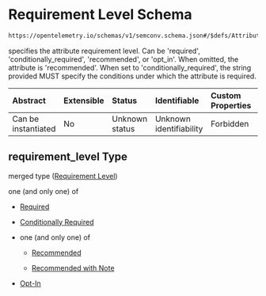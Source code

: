 # Requirement Level Schema

```txt
https://opentelemetry.io/schemas/v1/semconv.schema.json#/$defs/Attribute/allOf/0/properties/requirement_level
```

specifies the attribute requirement level. Can be 'required', 'conditionally\_required', 'recommended', or 'opt\_in'. When omitted, the attribute is 'recommended'. When set to 'conditionally\_required', the string provided MUST specify the conditions under which the attribute is required.

| Abstract            | Extensible | Status         | Identifiable            | Custom Properties | Additional Properties | Access Restrictions | Defined In                                                                           |
| :------------------ | :--------- | :------------- | :---------------------- | :---------------- | :-------------------- | :------------------ | :----------------------------------------------------------------------------------- |
| Can be instantiated | No         | Unknown status | Unknown identifiability | Forbidden         | Allowed               | none                | [semconv.schema.json\*](../../../schemas/semconv.schema.json "open original schema") |

## requirement\_level Type

merged type ([Requirement Level](../attribute/semconv-opentelemetry-semantic-convention-schema-definitions-attribute-allof-attribute-full-specification-properties-requirement-level.md))

one (and only one) of

* [Required](../attribute/semconv-opentelemetry-semantic-convention-schema-definitions-attribute-allof-attribute-full-specification-properties-requirement-level-oneof-required.md "check type definition")

* [Conditionally Required](../attribute/semconv-opentelemetry-semantic-convention-schema-definitions-attribute-allof-attribute-full-specification-properties-requirement-level-oneof-conditionally-required.md "check type definition")

* one (and only one) of

  * [Recommended](../attribute/semconv-opentelemetry-semantic-convention-schema-definitions-attribute-allof-attribute-full-specification-properties-requirement-level-oneof-recommended-oneof-recommended.md "check type definition")

  * [Recommended with Note](../attribute/semconv-opentelemetry-semantic-convention-schema-definitions-attribute-allof-attribute-full-specification-properties-requirement-level-oneof-recommended-oneof-recommended-with-note.md "check type definition")

* [Opt-In](../attribute/semconv-opentelemetry-semantic-convention-schema-definitions-attribute-allof-attribute-full-specification-properties-requirement-level-oneof-opt-in.md "check type definition")
